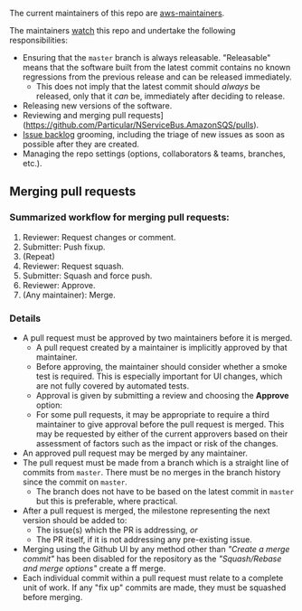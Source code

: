 The current maintainers of this repo are [aws-maintainers](https://github.com/orgs/Particular/teams/aws-maintainers).

The maintainers [watch](https://github.com/Particular/NServiceBus.AmazonSQS/watchers) this repo and undertake the following responsibilities:

- Ensuring that the `master` branch is always releasable. "Releasable" means that the software built from the latest commit contains no known regressions from the previous release and can be released immediately.
  - This does not imply that the latest commit should *always* be released, only that it *can* be, immediately after deciding to release.
- Releasing new versions of the software.
- Reviewing and merging pull requests](https://github.com/Particular/NServiceBus.AmazonSQS/pulls).
- [Issue backlog](https://github.com/Particular/NServiceBus.AmazonSQS/issues) grooming, including the triage of new issues as soon as possible after they are created.
- Managing the repo settings (options, collaborators & teams, branches, etc.).

## Merging pull requests

### Summarized workflow for merging pull requests:

  1. Reviewer: Request changes or comment.
  2. Submitter: Push fixup.
  3. (Repeat)
  4. Reviewer: Request squash.
  5. Submitter: Squash and force push.
  6. Reviewer: Approve.
  7. (Any maintainer): Merge.

### Details 

- A pull request must be approved by two maintainers before it is merged.
  - A pull request created by a maintainer is implicitly approved by that maintainer.
  - Before approving, the maintainer should consider whether a smoke test is required. This is especially important for UI changes, which are not fully covered by automated tests.
  - Approval is given by submitting a review and choosing the **Approve** option:
  - For some pull requests, it may be appropriate to require a third maintainer to give approval before the pull request is merged. This may be requested by either of the current approvers based on their assessment of factors such as the impact or risk of the changes.
- An approved pull request may be merged by any maintainer.
- The pull request must be made from a branch which is a straight line of commits from `master`. There must be no merges in the branch history since the commit on `master`.
  - The branch does not have to be based on the latest commit in `master` but this is preferable, where practical.
- After a pull request is merged, the milestone representing the next version should be added to:
  - The issue(s) which the PR is addressing, *or*
  - The PR itself, if it is not addressing any pre-existing issue.
- Merging using the Github UI by any method other than _"Create a merge commit"_ has been disabled for the repository as the _"Squash/Rebase and merge options"_ create a ff merge.
- Each individual commit within a pull request must relate to a complete unit of work. If any "fix up" commits are made, they must be squashed before merging.
